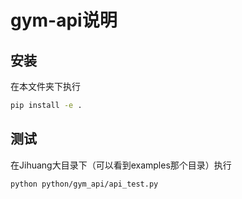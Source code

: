 # gym-api说明
## 安装
在本文件夹下执行
```bash
pip install -e .
```
## 测试
在Jihuang大目录下（可以看到examples那个目录）执行
```bash
python python/gym_api/api_test.py
```
